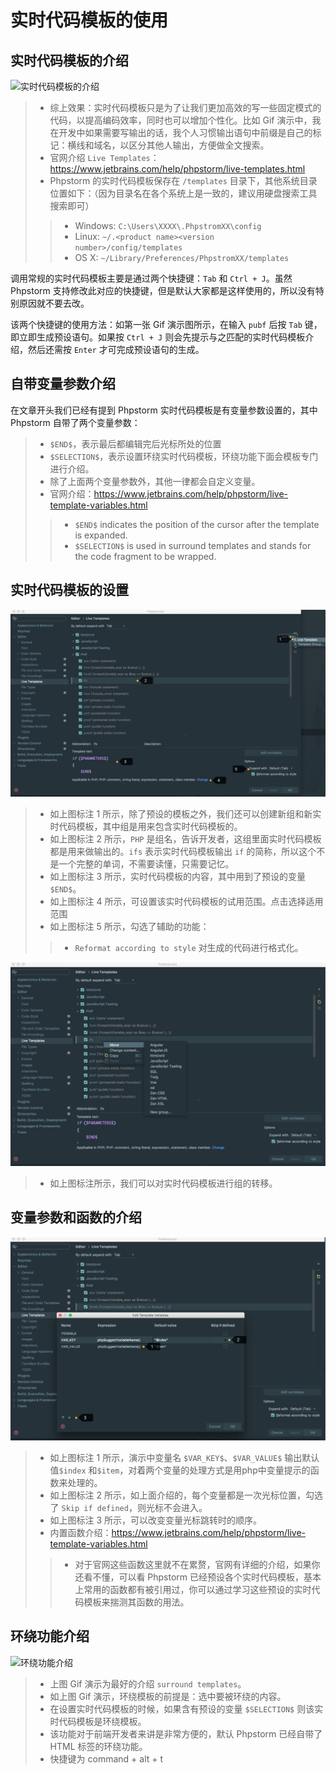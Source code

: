 # 实时代码模板的使用

## 实时代码模板的介绍

![实时代码模板的介绍](images/xvii-a-live-templates-introduce-1.gif)

> * 综上效果：实时代码模板只是为了让我们更加高效的写一些固定模式的代码，以提高编码效率，同时也可以增加个性化。比如 Gif 演示中，我在开发中如果需要写输出的话，我个人习惯输出语句中前缀是自己的标记：横线和域名，以区分其他人输出，方便做全文搜索。
> * 官网介绍 `Live Templates`：<https://www.jetbrains.com/help/phpstorm/live-templates.html>
> * Phpstorm 的实时代码模板保存在 `/templates` 目录下，其他系统目录位置如下：（因为目录名在各个系统上是一致的，建议用硬盘搜索工具搜索即可）
>
> > * Windows: `C:\Users\XXXX\.PhpstromXX\config`
> > * Linux: `~/.<product name><version number>/config/templates`
> > * OS X: `~/Library/Preferences/PhpstromXX/templates`

调用常规的实时代码模板主要是通过两个快捷键：`Tab` 和 `Ctrl + J`。虽然 Phpstorm 支持修改此对应的快捷键，但是默认大家都是这样使用的，所以没有特别原因就不要去改。

该两个快捷键的使用方法：如第一张 Gif 演示图所示，在输入 `pubf` 后按 `Tab` 键，即立即生成预设语句。如果按 `Ctrl + J` 则会先提示与之匹配的实时代码模板介绍，然后还需按 `Enter` 才可完成预设语句的生成。

## 自带变量参数介绍

在文章开头我们已经有提到 Phpstorm 实时代码模板是有变量参数设置的，其中 Phpstorm 自带了两个变量参数：

> * `$END$`，表示最后都编辑完后光标所处的位置
> * `$SELECTION$`，表示设置环绕实时代码模板，环绕功能下面会模板专门进行介绍。
> * 除了上面两个变量参数外，其他一律都会自定义变量。
> * 官网介绍：<https://www.jetbrains.com/help/phpstorm/live-template-variables.html>
>
>> * `$END$` indicates the position of the cursor after the template is expanded.
>> * `$SELECTION$` is used in surround templates and stands for the code fragment to be wrapped.

## 实时代码模板的设置

![实时代码模板的设置](images/xvii-b-live-templates-settings-1.jpg)

> * 如上图标注 1 所示，除了预设的模板之外，我们还可以创建新组和新实时代码模板，其中组是用来包含实时代码模板的。
> * 如上图标注 2 所示，`PHP` 是组名，告诉开发者，这组里面实时代码模板都是用来做输出的。`ifs` 表示实时代码模板输出 `if` 的简称，所以这个不是一个完整的单词，不需要读懂，只需要记忆。
> * 如上图标注 3 所示，实时代码模板的内容，其中用到了预设的变量 `$END$`。 
> * 如上图标注 4 所示，可设置该实时代码模板的试用范围。点击选择适用范围
> * 如上图标注 5 所示，勾选了辅助的功能：
>
> > * `Reformat according to style` 对生成的代码进行格式化。

![实时代码模板的设置](images/xvii-b-live-templates-settings-2.jpg)

> * 如上图标注所示，我们可以对实时代码模板进行组的转移。

## 变量参数和函数的介绍

![变量参数和函数的介绍](images/xvii-c-live-templates-variables-settings-1.jpg)

> * 如上图标注 1 所示，演示中变量名 `$VAR_KEY$`、`$VAR_VALUE$` 输出默认值`$index` 和`$item`，对着两个变量的处理方式是用php中变量提示的函数来处理的。
> * 如上图标注 2 所示，如上面介绍的，每个变量都是一次光标位置，勾选了 `Skip if defined`，则光标不会进入。 
> * 如上图标注 3 所示，可以改变变量光标跳转时的顺序。
> * 内置函数介绍：<https://www.jetbrains.com/help/phpstorm/live-template-variables.html>
>
> > * 对于官网这些函数这里就不在累赘，官网有详细的介绍，如果你还看不懂，可以看 Phpstorm 已经预设各个实时代码模板，基本上常用的函数都有被引用过，你可以通过学习这些预设的实时代码模板来揣测其函数的用法。

## 环绕功能介绍

![环绕功能介绍](images/xvii-d-live-templates-surround-settings-1.gif)

> * 上图 Gif 演示为最好的介绍 `surround templates`。
> * 如上图 Gif 演示，环绕模板的前提是：选中要被环绕的内容。
> * 在设置实时代码模板的时候，如果含有预设的变量 `$SELECTION$` 则该实时代码模板是环绕模板。
> * 该功能对于前端开发者来讲是非常方便的，默认 Phpstorm 已经自带了 HTML 标签的环绕功能。
> * 快捷键为 command + alt + t
